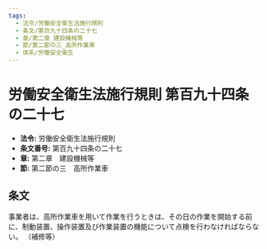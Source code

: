 ```yaml
---
tags:
  - 法令/労働安全衛生法施行規則
  - 条文/第百九十四条の二十七
  - 章/第二章_建設機械等
  - 節/第二節の三_高所作業車
  - 体系/労働安全衛生
---
```

# 労働安全衛生法施行規則 第百九十四条の二十七

- **法令:** 労働安全衛生法施行規則
- **条文番号:** 第百九十四条の二十七
- **章:** 第二章　建設機械等
- **節:** 第二節の三　高所作業車

## 条文
事業者は、高所作業車を用いて作業を行うときは、その日の作業を開始する前に、制動装置、操作装置及び作業装置の機能について点検を行わなければならない。
（補修等）

